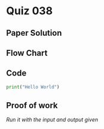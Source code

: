 # Quiz 038

## Paper Solution

## Flow Chart
## Code
```.py
print("Hello World")
```
## Proof of work
*Run it with the input and output given*
